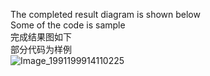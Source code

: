 The completed result diagram is shown below  
Some of the code is sample  
完成结果图如下  
部分代码为样例  
![Image_1991199914110225](https://github.com/user-attachments/assets/8f09f328-ffb0-4259-8715-fd0f7181460a)
